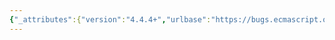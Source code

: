 ```yaml
---
{"_attributes":{"version":"4.4.4+","urlbase":"https://bugs.ecmascript.org/","maintainer":"dherman@mozilla.com"},"bug":{"bug_id":2674,"creation_ts":"2014-04-17 06:43:00 -0700","short_desc":"B.3.2  Web Legacy Block Function Declarations: Typos","delta_ts":"2014-04-29 22:43:41 -0700","product":"Draft for 6th Edition","component":"editorial issue","version":"Rev 23: April 5, 2014 Draft","rep_platform":"All","op_sys":"All","bug_status":"RESOLVED","resolution":"FIXED","priority":"Normal","bug_severity":"normal","everconfirmed":true,"reporter":{"uid":"andrebargull","name":"André Bargull"},"assigned_to":{"uid":"allen","name":"Allen Wirfs-Brock"},"long_desc":[{"commentid":7773,"comment_count":0,"who":{"uid":"andrebargull","name":"André Bargull"},"bug_when":"2014-04-17 06:43:19 -0700","thetext":"B.3.2  Web Legacy Compatibility for Block-Level Function Declarations\n\n- 2nd paragraph, provded -> provided\n- 3rd paragraph, \"each non-strict mode functions\" -> \"each non-strict mode function\"\n- step 2, BindingIdentyifier -> BindingIdentifier\n- step 3.a.ii, FunctionDeclarations -> FunctionDeclaration\n- step 3.b, FuncitonDeclaration -> FunctionDeclaration\n- step 3.b.i, Enviornment -> Environment\n- step 3.b.ii, Enviornment -> Environment\n- step 3.b.iii, methjod -> method\n- step 3.b.iv, \".the\" -> \"the\"\n- step 3.b.v, aruments -> arguments"},{"commentid":7779,"comment_count":1,"who":{"uid":"allen","name":"Allen Wirfs-Brock"},"bug_when":"2014-04-17 07:49:22 -0700","thetext":"fixed in rev24 editor's draft"},{"commentid":8024,"comment_count":2,"who":{"uid":"allen","name":"Allen Wirfs-Brock"},"bug_when":"2014-04-29 22:43:41 -0700","thetext":"fixed in rev24"}]}}
---
```

